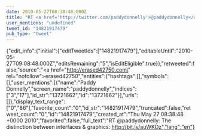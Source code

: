 ```yaml
---
date: 2010-05-27T08:38:48.000Z
title: "RT <a href='http://twitter.com/paddydonnelly'>@paddydonnelly</a>: The distinction between interfaces & graphics: http://bit.ly/auWKDz″"
user_mentions: "undefined"
tweet_id: "14821917479"
pub_type: "tweet"
---
```

{"edit_info":{"initial":{"editTweetIds":["14821917479"],"editableUntil":"2010-05-27T09:08:48.000Z","editsRemaining":"5","isEditEligible":true}},"retweeted":false,"source":"<a href=\"http://erased42750.com\" rel=\"nofollow\">erased42750</a>","entities":{"hashtags":[],"symbols":[],"user_mentions":[{"name":"Paddy Donnelly","screen_name":"paddydonnelly","indices":["3","17"],"id_str":"13721662","id":"13721662"}],"urls":[]},"display_text_range":["0","86"],"favorite_count":"0","id_str":"14821917479","truncated":false,"retweet_count":"0","id":"14821917479","created_at":"Thu May 27 08:38:48 +0000 2010","favorited":false,"full_text":"RT @paddydonnelly: The distinction between interfaces & graphics: http://bit.ly/auWKDz","lang":"en"}
